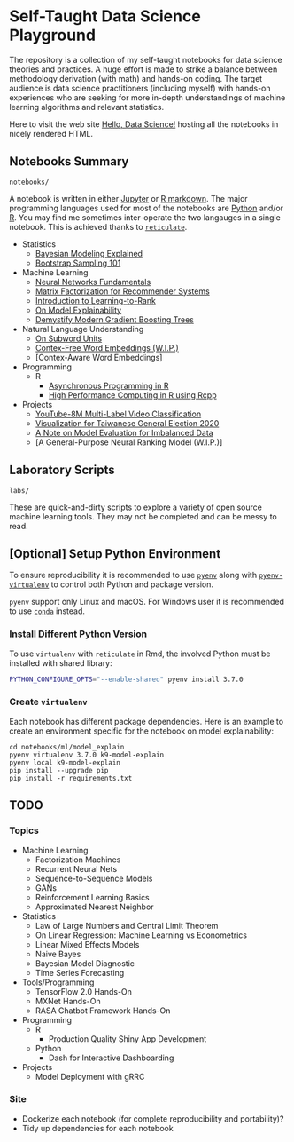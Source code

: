 # Self-Taught Data Science Playground

The repository is a collection of my self-taught notebooks for data science theories and practices.
A huge effort is made to strike a balance between methodology derivation (with math) and hands-on coding.
The target audience is data science practitioners (including myself) with hands-on experiences who are seeking for more in-depth understandings of machine learning algorithms and relevant statistics.

Here to visit the web site [Hello, Data Science!](https://everdark.github.io/k9/) hosting all the notebooks in nicely rendered HTML.

## Notebooks Summary

`notebooks/`

A notebook is written in either [Jupyter](https://jupyter.org/) or [R markdown](https://rmarkdown.rstudio.com/).
The major programming languages used for most of the notebooks are [Python](https://www.python.org/) and/or [R](https://www.r-project.org/).
You may find me sometimes inter-operate the two langauges in a single notebook.
This is achieved thanks to [`reticulate`](https://github.com/rstudio/reticulate).

+ Statistics
    + [Bayesian Modeling Explained](https://everdark.github.io/k9/notebooks/stats/bayesian/bayesian_modeling_explained.nb.html)
    + [Bootstrap Sampling 101](https://everdark.github.io/k9/notebooks/stats/bootstrap/bootstrap.nb.html)
+ Machine Learning
    + [Neural Networks Fundamentals](https://everdark.github.io/k9/notebooks/ml/neural_nets/neural_networks_fundamentals.nb.html)
    + [Matrix Factorization for Recommender Systems](https://everdark.github.io/k9/notebooks/ml/matrix_factorization/matrix_factorization.nb.html)
    + [Introduction to Learning-to-Rank](https://everdark.github.io/k9/notebooks/ml/learning_to_rank/learning_to_rank.html)
    + [On Model Explainability](https://everdark.github.io/k9/notebooks/ml/model_explain/model_explain.nb.html)
    + [Demystify Modern Gradient Boosting Trees](https://everdark.github.io/k9/notebooks/ml/gradient_boosting/gbt.nb.html)
+ Natural Language Understanding
    + [On Subword Units](https://everdark.github.io/k9/notebooks/ml/natural_language_understanding/subword_units/subword_units.nb.html)
    + [Contex-Free Word Embeddings (W.I.P.)](https://everdark.github.io/k9/notebooks/ml/natural_language_understanding/word_embeddings/word_embeddings.nb.html)
    + [Contex-Aware Word Embeddings]
+ Programming
    + R
        + [Asynchronous Programming in R](https://everdark.github.io/k9/notebooks/eng/programming/r/async/async_r.nb.html)
        + [High Performance Computing in R using Rcpp](https://everdark.github.io/k9/notebooks/eng/programming/r/rcpp/rcpp.nb.html)
+ Projects
    + [YouTube-8M Multi-Label Video Classification](https://everdark.github.io/k9/projects/yt8m/yt8m.html)
    + [Visualization for Taiwanese General Election 2020](https://everdark.github.io/k9/projects/tw_election_2020/tw_election_2020.nb.html)
    + [A Note on Model Evaluation for Imbalanced Data](https://everdark.github.io/k9/projects/imbalance_eval/imbalance_eval.html)
    + [A General-Purpose Neural Ranking Model (W.I.P.)]

## Laboratory Scripts

`labs/`

These are quick-and-dirty scripts to explore a variety of open source machine learning tools.
They may not be completed and can be messy to read.

## [Optional] Setup Python Environment

To ensure reproducibility it is recommended to use [`pyenv`](https://github.com/pyenv/pyenv) along with [`pyenv-virtualenv`](https://github.com/pyenv/pyenv-virtualenv) to control both Python and package version.

`pyenv` support only Linux and macOS.
For Windows user it is recommended to use [`conda`](https://github.com/conda/conda) instead.

### Install Different Python Version

To use `virtualenv` with `reticulate` in Rmd,
the involved Python must be installed with shared library:

```sh
PYTHON_CONFIGURE_OPTS="--enable-shared" pyenv install 3.7.0
```

### Create `virtualenv`

Each notebook has different package dependencies.
Here is an example to create an environment specific for the notebook on model explainability:

```
cd notebooks/ml/model_explain
pyenv virtualenv 3.7.0 k9-model-explain
pyenv local k9-model-explain
pip install --upgrade pip
pip install -r requirements.txt
```

## TODO

### Topics
+ Machine Learning
    + Factorization Machines
    + Recurrent Neural Nets
    + Sequence-to-Sequence Models
    + GANs
    + Reinforcement Learning Basics
    + Approximated Nearest Neighbor
+ Statistics
    + Law of Large Numbers and Central Limit Theorem
    + On Linear Regression: Machine Learning vs Econometrics
    + Linear Mixed Effects Models
    + Naive Bayes
    + Bayesian Model Diagnostic
    + Time Series Forecasting
+ Tools/Programming
    + TensorFlow 2.0 Hands-On
    + MXNet Hands-On
    + RASA Chatbot Framework Hands-On
+ Programming
    + R
        + Production Quality Shiny App Development
    + Python
        + Dash for Interactive Dashboarding
+ Projects
    + Model Deployment with gRRC

### Site

+ Dockerize each notebook (for complete reproducibility and portability)?
+ Tidy up dependencies for each notebook
